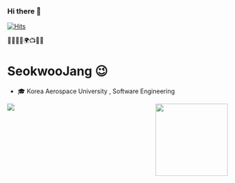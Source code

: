 ### Hi there 👋

<!--
**Jangsukwoo/Jangsukwoo** is a ✨ _special_ ✨ repository because its `README.md` (this file) appears on your GitHub profile.

Here are some ideas to get you started:

- 🔭 I’m currently working on ...
- 🌱 I’m currently learning ...
- 👯 I’m looking to collaborate on ...
- 🤔 I’m looking for help with ...
- 💬 Ask me about ...
- 📫 How to reach me: ...
- 😄 Pronouns: ...
- ⚡ Fun fact: ...
-->

[![Hits](https://hits.seeyoufarm.com/api/count/incr/badge.svg?url=https%3A%2F%2Fgithub.com%2Fhaesoo9410&count_bg=%23EB8B10&title_bg=%23684327&icon=&icon_color=%23E7E7E7&title=VISIT&edge_flat=false)](https://github.com/Jangsukwoo)

🌱🥇🚅💊🌍📺🔵🍕 

# SeokwooJang 😉

- 🎓 Korea Aerospace University , Software Engineering 

<img align='left' src="http://mazassumnida.wtf/api/v2/generate_badge?boj=rangsuk">
<img align='right' src="https://github-readme-stats.vercel.app/api?username=Jangsukwoo" height="165">
